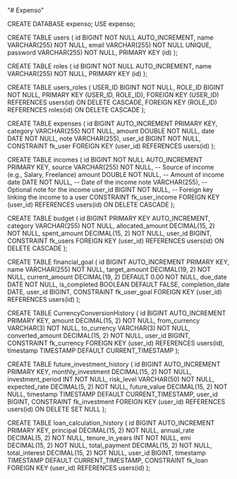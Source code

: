 "# Expenso" 

CREATE DATABASE expenso;
USE expenso;

CREATE TABLE users (
    id BIGINT NOT NULL AUTO_INCREMENT,
    name VARCHAR(255) NOT NULL,
    email VARCHAR(255) NOT NULL UNIQUE,
    password VARCHAR(255) NOT NULL,
    PRIMARY KEY (id)
);

CREATE TABLE roles (
    id BIGINT NOT NULL AUTO_INCREMENT,
    name VARCHAR(255) NOT NULL,
    PRIMARY KEY (id)
);

CREATE TABLE users_roles (
    USER_ID BIGINT NOT NULL,
    ROLE_ID BIGINT NOT NULL,
    PRIMARY KEY (USER_ID, ROLE_ID),
    FOREIGN KEY (USER_ID) REFERENCES users(id) ON DELETE CASCADE,
    FOREIGN KEY (ROLE_ID) REFERENCES roles(id) ON DELETE CASCADE
);

CREATE TABLE expenses (
    id BIGINT AUTO_INCREMENT PRIMARY KEY,
    category VARCHAR(255) NOT NULL,
    amount DOUBLE NOT NULL,
    date DATE NOT NULL,
    note VARCHAR(255),
    user_id BIGINT NOT NULL,
    CONSTRAINT fk_user FOREIGN KEY (user_id) REFERENCES users(id)
);

CREATE TABLE incomes (
    id BIGINT NOT NULL AUTO_INCREMENT PRIMARY KEY,
    source VARCHAR(255) NOT NULL,     -- Source of income (e.g., Salary, Freelance)
    amount DOUBLE NOT NULL,           -- Amount of income
    date DATE NOT NULL,               -- Date of the income
    note VARCHAR(255),                -- Optional note for the income
    user_id BIGINT NOT NULL,          -- Foreign key linking the income to a user
    CONSTRAINT fk_user_income FOREIGN KEY (user_id) REFERENCES users(id) ON DELETE CASCADE
);

CREATE TABLE budget (
    id BIGINT PRIMARY KEY AUTO_INCREMENT,
    category VARCHAR(255) NOT NULL,
    allocated_amount DECIMAL(15, 2) NOT NULL,
    spent_amount DECIMAL(15, 2) NOT NULL,
    user_id BIGINT,
    CONSTRAINT fk_users FOREIGN KEY (user_id) REFERENCES users(id) ON DELETE CASCADE
);


CREATE TABLE financial_goal (
    id BIGINT AUTO_INCREMENT PRIMARY KEY,
    name VARCHAR(255) NOT NULL,
    target_amount DECIMAL(19, 2) NOT NULL,
    current_amount DECIMAL(19, 2) DEFAULT 0.00 NOT NULL,
    due_date DATE NOT NULL,
    is_completed BOOLEAN DEFAULT FALSE,
    completion_date DATE,
    user_id BIGINT,
    CONSTRAINT fk_user_goal FOREIGN KEY (user_id) REFERENCES users(id)
);

CREATE TABLE CurrencyConversionHistory (
    id BIGINT AUTO_INCREMENT PRIMARY KEY,
    amount DECIMAL(15, 2) NOT NULL,
    from_currency VARCHAR(3) NOT NULL,
    to_currency VARCHAR(3) NOT NULL,
    converted_amount DECIMAL(15, 2) NOT NULL,
    user_id BIGINT,
    CONSTRAINT fk_currency FOREIGN KEY (user_id) REFERENCES users(id),
    timestamp TIMESTAMP DEFAULT CURRENT_TIMESTAMP
);

CREATE TABLE future_investment_history (
    id BIGINT AUTO_INCREMENT PRIMARY KEY,
    monthly_investment DECIMAL(15, 2) NOT NULL,
    investment_period INT NOT NULL,
    risk_level VARCHAR(50) NOT NULL,
    expected_rate DECIMAL(5, 2) NOT NULL,
    future_value DECIMAL(15, 2) NOT NULL,
    timestamp TIMESTAMP DEFAULT CURRENT_TIMESTAMP,
    user_id BIGINT,
    CONSTRAINT fk_investment FOREIGN KEY (user_id) REFERENCES users(id) ON DELETE SET NULL
);


CREATE TABLE loan_calculation_history (
    id BIGINT AUTO_INCREMENT PRIMARY KEY,
    principal DECIMAL(15, 2) NOT NULL,
    annual_rate DECIMAL(5, 2) NOT NULL,
    tenure_in_years INT NOT NULL,
    emi DECIMAL(15, 2) NOT NULL,
    total_payment DECIMAL(15, 2) NOT NULL,
    total_interest DECIMAL(15, 2) NOT NULL,
    user_id BIGINT,
    timestamp TIMESTAMP DEFAULT CURRENT_TIMESTAMP,
    CONSTRAINT fk_loan FOREIGN KEY (user_id) REFERENCES users(id)
);
